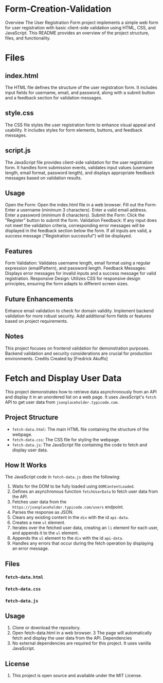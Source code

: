 # Form-Creation-Validation
Overview
The User Registration Form project implements a simple web form for user registration with basic client-side validation using HTML, CSS, and JavaScript. This README provides an overview of the project structure, files, and functionality.

# Files
## index.html
The HTML file defines the structure of the user registration form. It includes input fields for username, email, and password, along with a submit button and a feedback section for validation messages.

## style.css
The CSS file styles the user registration form to enhance visual appeal and usability. It includes styles for form elements, buttons, and feedback messages.

## script.js
The JavaScript file provides client-side validation for the user registration form. It handles form submission events, validates input values (username length, email format, password length), and displays appropriate feedback messages based on validation results.

## Usage
Open the Form: Open the index.html file in a web browser.
Fill out the Form:
Enter a username (minimum 3 characters).
Enter a valid email address.
Enter a password (minimum 8 characters).
Submit the Form: Click the "Register" button to submit the form.
Validation Feedback:
If any input does not meet the validation criteria, corresponding error messages will be displayed in the feedback section below the form.
If all inputs are valid, a success message ("Registration successful") will be displayed.

## Features
Form Validation: Validates username length, email format using a regular expression (emailPattern), and password length.
Feedback Messages: Displays error messages for invalid inputs and a success message for valid registration.
Responsive Design: Utilizes CSS for responsive design principles, ensuring the form adapts to different screen sizes.

## Future Enhancements
Enhance email validation to check for domain validity.
Implement backend validation for more robust security.
Add additional form fields or features based on project requirements.

## Notes
This project focuses on frontend validation for demonstration purposes. Backend validation and security considerations are crucial for production environments.
Credits
Created by [Fredrick Akuffo]

<!-- Fetch data project -->

# Fetch and Display User Data

This project demonstrates how to retrieve data asynchronously from an API and display it in an unordered list on a web page. It uses JavaScript's `fetch` API to get user data from `jsonplaceholder.typicode.com`.

## Project Structure

- `fetch-data.html`: The main HTML file containing the structure of the webpage.
- `fetch-data.css`: The CSS file for styling the webpage.
- `fetch-data.js`: The JavaScript file containing the code to fetch and display user data.

## How It Works

The JavaScript code in `fetch-data.js` does the following:

1. Waits for the DOM to be fully loaded using `DOMContentLoaded`.
2. Defines an asynchronous function `fetchUserData` to fetch user data from the API.
3. Fetches user data from the `https://jsonplaceholder.typicode.com/users` endpoint.
4. Parses the response as JSON.
5. Clears any existing content in the `div` with the id `api-data`.
6. Creates a new `ul` element.
7. Iterates over the fetched user data, creating an `li` element for each user, and appends it to the `ul` element.
8. Appends the `ul` element to the `div` with the id `api-data`.
9. Handles any errors that occur during the fetch operation by displaying an error message.

## Files

### `fetch-data.html`
### `fetch-data.css`
### `fetch-data.js  `

## Usage
1. Clone or download the repository.
2. Open fetch-data.html in a web browser.
3 The page will automatically fetch and display the user data from the API.
Dependencies
4. No external dependencies are required for this project. It uses vanilla JavaScript.

## License
1. This project is open source and available under the MIT License.

